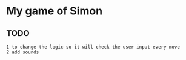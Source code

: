 # My game of Simon

## TODO
    1 to change the logic so it will check the user input every move
    2 add sounds
